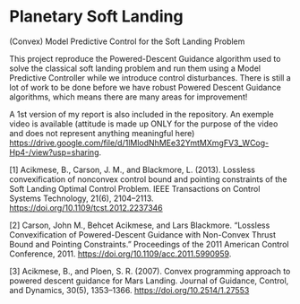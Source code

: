 # Planetary Soft Landing 
(Convex) Model Predictive Control for the Soft Landing Problem

This project reproduce the Powered-Descent Guidance algorithm used to solve the classical soft landing problem and run them using a  Model Predictive Controller while we introduce control disturbances. There is still a lot of work to be done before we have robust Powered Descent Guidance algorithms, which means there are many areas for improvement!

A 1st version of my report is also included in the repository. An exemple video is available (attitude is made up ONLY for the purpose of the video and does not represent anything meaningful here) https://drive.google.com/file/d/1lMlodNhMEe32YmtMXmgFV3_WCog-Hp4-/view?usp=sharing. 

[1] Acikmese, B., Carson, J. M., and Blackmore, L. (2013). Lossless convexification of nonconvex control bound and pointing constraints of the Soft Landing Optimal Control Problem. IEEE Transactions on Control Systems Technology, 21(6), 2104–2113. https://doi.org/10.1109/tcst.2012.2237346

[2] Carson, John M., Behcet Acikmese, and Lars Blackmore. “Lossless Convexification of Powered-Descent Guidance with Non-Convex Thrust Bound and Pointing Constraints.” Proceedings of the 2011 American Control Conference, 2011. https://doi.org/10.1109/acc.2011.5990959.

[3] Acikmese, B., and Ploen, S. R. (2007). Convex programming approach to powered descent guidance for Mars Landing. Journal of Guidance, Control, and Dynamics, 30(5), 1353–1366. https://doi.org/10.2514/1.27553


